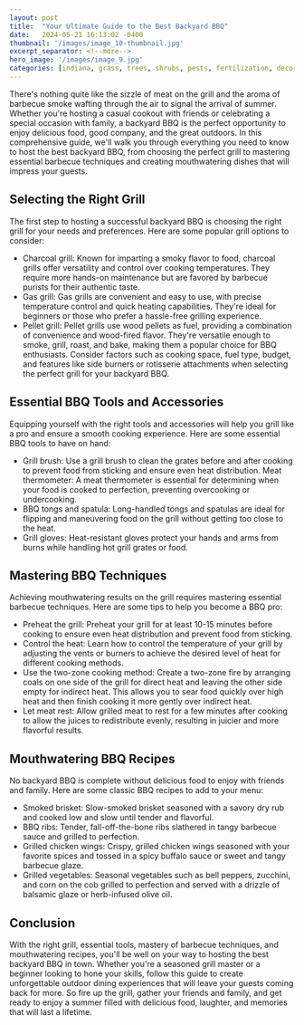 ```yaml
---
layout: post
title:  "Your Ultimate Guide to the Best Backyard BBQ"
date:   2024-05-21 16:13:02 -0400
thumbnail: '/images/image_10-thumbnail.jpg'
excerpt_separator: <!--more-->
hero_image: '/images/image_9.jpg'
categories: [indiana, grass, trees, shrubs, pests, fertilization, decoration, curb appeal, garden, flowers, recreation]
---
```

There's nothing quite like the sizzle of meat on the grill and the aroma of barbecue smoke wafting through the air to signal the arrival of summer. <!--more-->Whether you're hosting a casual cookout with friends or celebrating a special occasion with family, a backyard BBQ is the perfect opportunity to enjoy delicious food, good company, and the great outdoors. In this comprehensive guide, we'll walk you through everything you need to know to host the best backyard BBQ, from choosing the perfect grill to mastering essential barbecue techniques and creating mouthwatering dishes that will impress your guests.

## Selecting the Right Grill
The first step to hosting a successful backyard BBQ is choosing the right grill for your needs and preferences. Here are some popular grill options to consider:
* Charcoal grill: Known for imparting a smoky flavor to food, charcoal grills offer versatility and control over cooking temperatures. They require more hands-on maintenance but are favored by barbecue purists for their authentic taste.
* Gas grill: Gas grills are convenient and easy to use, with precise temperature control and quick heating capabilities. They're ideal for beginners or those who prefer a hassle-free grilling experience.
* Pellet grill: Pellet grills use wood pellets as fuel, providing a combination of convenience and wood-fired flavor. They're versatile enough to smoke, grill, roast, and bake, making them a popular choice for BBQ enthusiasts.
Consider factors such as cooking space, fuel type, budget, and features like side burners or rotisserie attachments when selecting the perfect grill for your backyard BBQ.

## Essential BBQ Tools and Accessories
Equipping yourself with the right tools and accessories will help you grill like a pro and ensure a smooth cooking experience. Here are some essential BBQ tools to have on hand:
* Grill brush: Use a grill brush to clean the grates before and after cooking to prevent food from sticking and ensure even heat distribution.
Meat thermometer: A meat thermometer is essential for determining when your food is cooked to perfection, preventing overcooking or undercooking.
* BBQ tongs and spatula: Long-handled tongs and spatulas are ideal for flipping and maneuvering food on the grill without getting too close to the heat.
* Grill gloves: Heat-resistant gloves protect your hands and arms from burns while handling hot grill grates or food.

## Mastering BBQ Techniques
Achieving mouthwatering results on the grill requires mastering essential barbecue techniques. Here are some tips to help you become a BBQ pro:
* Preheat the grill: Preheat your grill for at least 10-15 minutes before cooking to ensure even heat distribution and prevent food from sticking.
* Control the heat: Learn how to control the temperature of your grill by adjusting the vents or burners to achieve the desired level of heat for different cooking methods.
* Use the two-zone cooking method: Create a two-zone fire by arranging coals on one side of the grill for direct heat and leaving the other side empty for indirect heat. This allows you to sear food quickly over high heat and then finish cooking it more gently over indirect heat.
* Let meat rest: Allow grilled meat to rest for a few minutes after cooking to allow the juices to redistribute evenly, resulting in juicier and more flavorful results.

## Mouthwatering BBQ Recipes
No backyard BBQ is complete without delicious food to enjoy with friends and family. Here are some classic BBQ recipes to add to your menu:
* Smoked brisket: Slow-smoked brisket seasoned with a savory dry rub and cooked low and slow until tender and flavorful.
* BBQ ribs: Tender, fall-off-the-bone ribs slathered in tangy barbecue sauce and grilled to perfection.
* Grilled chicken wings: Crispy, grilled chicken wings seasoned with your favorite spices and tossed in a spicy buffalo sauce or sweet and tangy barbecue glaze.
* Grilled vegetables: Seasonal vegetables such as bell peppers, zucchini, and corn on the cob grilled to perfection and served with a drizzle of balsamic glaze or herb-infused olive oil.

## Conclusion
With the right grill, essential tools, mastery of barbecue techniques, and mouthwatering recipes, you'll be well on your way to hosting the best backyard BBQ in town. Whether you're a seasoned grill master or a beginner looking to hone your skills, follow this guide to create unforgettable outdoor dining experiences that will leave your guests coming back for more. So fire up the grill, gather your friends and family, and get ready to enjoy a summer filled with delicious food, laughter, and memories that will last a lifetime.
